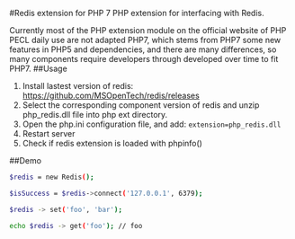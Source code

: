 #Redis extension for PHP 7
PHP extension for interfacing with Redis.

Currently most of the PHP extension module on the official website of PHP PECL daily use are not adapted PHP7, which stems from PHP7 some new features in PHP5 and dependencies, and there are many differences, so many components require developers through developed over time to fit PHP7.
##Usage

1. Install lastest version of redis: https://github.com/MSOpenTech/redis/releases
2. Select the corresponding component version of redis and unzip php_redis.dll file into php ext directory. 
2. Open the php.ini configuration file, and add: `extension=php_redis.dll`
3. Restart server
4. Check if redis extension is loaded with phpinfo()

##Demo
```bash
$redis = new Redis();

$isSuccess = $redis->connect('127.0.0.1', 6379);

$redis -> set('foo', 'bar');

echo $redis -> get('foo'); // foo
```
